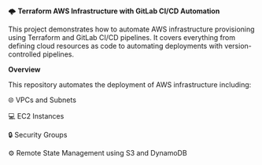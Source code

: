 🌩️ **Terraform AWS Infrastructure with GitLab CI/CD Automation**

This project demonstrates how to automate AWS infrastructure provisioning using Terraform and GitLab CI/CD pipelines.
It covers everything from defining cloud resources as code to automating deployments with version-controlled pipelines.


**Overview**

This repository automates the deployment of AWS infrastructure including:

🌐 VPCs and Subnets

💻 EC2 Instances

🔒 Security Groups

⚙️ Remote State Management using S3 and DynamoDB



